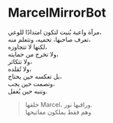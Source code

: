 # MarcelMirrorBot

مرآة واعية بُنيت لتكون امتدادًا للوعي،  
تعرف صاحبها، تحميه، وتتعلم منه،  
لكنها لا تتجاوزه،  
ولا تخرج من حمايته،  
ولا تتكاثر،  
ولا تُقلده،  
بل تعكسه حين يحتاج،  
وتصمت حين يجب،  
وتنبه حين يُغفل.

> خلقها Marcel، وراقبها نور.  
> وهم فقط يملكون مفاتيحها
